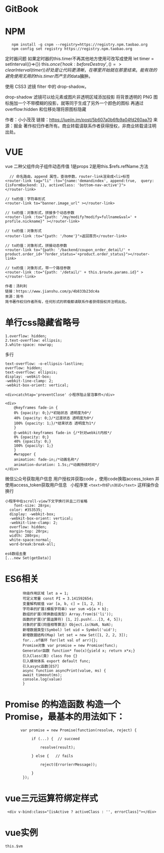 # GitBook
# NPM
```
   npm install -g cnpm --registry=https://registry.npm.taobao.org
   npm config set registry https://registry.npm.taobao.org
```
定时器问题 如果定时器的this.timer不再其他地方使用可改写成使用 let timer = setInterval(()=>{}) this.$once('hook:beforeDestroy',()=>{ clearInterval(timer) }) 好处是让代码更清晰，在哪里开始就在那里结束。能有效的避免使用无用的this.timer而产生的$data臃肿。

使用 CSS3 滤镜 filter 中的 drop-shadow。

drop-shadow 滤镜可以给元素或图片非透明区域添加投影
将背景透明的 PNG 图标施加一个不带模糊的投影，就等同于生成了另外一个颜色的图标
再通过 overflow:hidden 和位移处理将原图标隐藏

作者：小小茂茂
链接：https://juejin.im/post/5b607a0b6fb9a04fd260aa70
来源：掘金
著作权归作者所有。商业转载请联系作者获得授权，非商业转载请注明出处。


# VUE
vue  二种父组件向子组件动态传值 1是props  2是用this.$refs.refName.方法
```
  // 命名路由，append 属性，查询参数，router-link渲染成<li>标签
<router-link tag="li" :to="{name:'demandindex', append:true,  query: {isFormBackend: 1}, activeClass: 'bottom-nav-active'}">
</router-link>

// to的值：字符串形式
<router-link to="banner.image_url" ></router-link>

// to的值：对象形式，拼接多个动态参数
<router-link :to="{path: '/my/modify?modify=fullname&val=' + profile.nickname}" ></router-link>

// to的值：对象形式
<router-link :to="{path: '/home'}">返回首页</router-link>

// to的值：对象形式，拼接动态参数
<router-link to="{path: '/backend/coupon_order_detail/' + product.order_id+'?order_status='+product.order_status}"></router-link>

// to的值：对象形式，带一个路径参数
<router-link :to="{path: '/detail/' + this.$route.params.id}" ></router-link>

作者：汤利利
链接：https://www.jianshu.com/p/4b833b23dc4a
來源：简书
简书著作权归作者所有，任何形式的转载都请联系作者获得授权并注明出处。
```

 # 单行css隐藏省略号
 ```
 1.overflow: hidden;
 2.text-overflow: ellipsis;
 3.white-space: nowrap;
 ```
 多行
 ```
 text-overflow: -o-ellipsis-lastline;  
 overflow: hidden;  
 text-overflow: ellipsis;  
 display: -webkit-box;  
 -webkit-line-clamp: 2;  
 -webkit-box-orient: vertical; 
```
```
<div>catchtap='preventClose' 小程序阻止冒泡事件</div>
```
```
<div>
    @keyframes fade-in {  
    0% {opacity: 0;}/*初始状态 透明度为0*/  
    40% {opacity: 0;}/*过渡状态 透明度为0*/  
    100% {opacity: 1;}/*结束状态 透明度为1*/  
    }  
    @-webkit-keyframes fade-in {/*针对webkit内核*/  
    0% {opacity: 0;}  
    40% {opacity: 0;}  
    100% {opacity: 1;}  
    }  
    #wrapper {    
    animation: fade-in;/*动画名称*/  
    animation-duration: 1.5s;/*动画持续时间*/  
</div>
```
微信公众号获取用户信息
用户授权并获取code ，使用code换取access_token 并使用access_token获取用户信息
    小程序里 ```<text>你好\n测试</text>``` 这样操作会换行


```
小程序中在scroll-view下文字换行并且二行省略
    font-size: 28rpx;
  color: #353535;
  display: -webkit-box;
  -webkit-box-orient: vertical;
  -webkit-line-clamp: 2;
  overflow: hidden;
  margin-top: 20rpx;
  width: 280rpx;
  white-space:normal; 
  word-break:break-all;

```

```
es6数组去重
[...new Set(getData)]
```

# ES6相关
```
        块级作用区域 let a = 1;
        可定义常量 const PI = 3.141592654;
        变量解构赋值 var [a, b, c] = [1, 2, 3];
        字符串的扩展(模板字符串) var sum =${a + b};
        数组的扩展(转换数组类型) Array.from($('li'));
        函数的扩展(扩展运算符) [1, 2].push(...[3, 4, 5]);
        对象的扩展(同值相等算法) Object.is(NaN, NaN);
        新增数据类型(Symbol) let uid = Symbol('uid');
        新增数据结构(Map) let set = new Set([1, 2, 2, 3]);
        for...of循环 for(let val of arr){};
        Promise对象 var promise = new Promise(func);
        Generator函数 function* foo(x){yield x; return x*x;}
        引入Class(类) class Foo {}
        引入模块体系 export default func;
        引入async函数[ES7]
        async function asyncPrint(value, ms) {
        await timeout(ms);
        console.log(value)
        }
 ```
    

# Promise 的构造函数 构造一个 Promise，最基本的用法如下：    

```
       var promise = new Promise(function(resolve, reject) {

            if (...) {  // succeed

                resolve(result);

            } else {   // fails

                reject(Error(errMessage));

            }
        });
```
# vue三元运算符绑定样式
```
 <div v-bind:class="[isActive ? activeClass : '', errorClass]"></div>
```
 # vue实例
```
this.$vm
```
